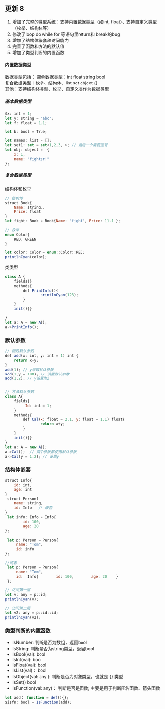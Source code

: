 ## 更新 8
1. 增加了完整的类型系统：支持内置数据类型（如int, float）、支持自定义类型（枚举、结构体等）
2. 修改了loop do while for 等语句里return和 break的bug
3. 增加了结构体嵌套和访问能力
4. 完善了函数和方法的默认值
5. 增加了类型判断的内置函数

#### 内置数据类型
数据类型包括： 
	简单数据类型：int float string bool \
	复合数据类型：枚举、结构体、list set object {} \
其他：支持结构体类型、枚举、自定义类作为数据类型

##### 基本数据类型 

```js
$x: int = 1;
let y: string = "abc";
let f: float = 1.1;

let b: bool = True;

let names: list = [];
let set1: set = set<1,2,3, >; // 最后一个需要逗号
let obj: object =  {
	x: 1, 
	name: "fighter!" 
};

```

##### 复合数据类型
结构体和枚举

```js
// 结构体
struct Book{
	Name: string.,
	Price: float 
}
let fight: Book = Book{Name: "fight", Price: 11.1 };

// 枚举 
enum Color{
	RED, GREEN
}

let color: Color = enum::Color::RED; 
printlnCyan(color);

```
类类型

```js
class A {
	fields{}
	methods{
		def PrintInfo(){
				printlnCyan(123);
		}
	}
	init(){}

}
let a: A = new A();
a->PrintInfo();

```
### 默认参数

```js
// 函数默认参数
def add(x: int, y: int = 1) int {
	return x+y;
}
add(1); // y采取默认参数
add(1,y = 100); // 设置默认参数
add(1,2); // y设置为2


// 方法默认参数
class A{
	fields{
		 Id: int = 1;
	}
	methods{
		def Cal(x: float = 2.1, y: float = 1.1) float{
				return x+y;
		}	
	}
	init(){}
}
let a: A = new A();
a->Cal();  // 两个参数都使用默认参数
a->Cal(y = 1.2); // 设置y

```
### 结构体嵌套

```js
struct Info{  
    id: int,    
    age: int
}   
 struct Person{  
    name: string,    
    id: Info   // 嵌套
}  
 let info: Info = Info{     
	    id: 100,        
	    age: 20
};  
  
 let p: Person = Person{    
	 name: "Tom",    
	 id: info 
};  

//或者
 let p: Person = Person{    
	 name: "Tom",   
	 id:  Info{        id: 100,        age: 20    }
 };

// 访问第一层
let v: any = p::id; 
printlnCyan(v);

// 访问第二层
let v2: any = p::id::id; 
printlnCyan(v2);
```
### 类型判断的内置函数

- IsNumber: 判断是否为数组，返回bool
- IsString: 判断是否为string类型，返回bool
- IsBool(val): bool 
- IsInt(val): bool 
- IsFloat(val): bool  
- IsList(val)： bool
- IsObject(val: any ): 判断是否为对象类型，也就是 {} 类型 
- IsSet() bool 
- IsFunction(val: any)： 判断是否是函数; 主要是用于判断匿名函数、箭头函数

```js
let add： function = def(){};
$isfn: bool = IsFunction(add);

```
